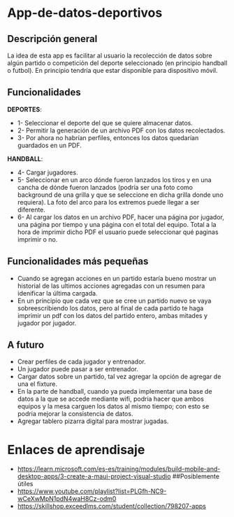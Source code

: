 # **App-de-datos-deportivos**

## Descripción general
La idea de esta app es facilitar al usuario la recolección de datos sobre algún partido o competición del deporte seleccionado (en principio handball o futbol).
En principio tendría que estar disponible para dispositivo móvil.

## Funcionalidades
**DEPORTES**:
- 1- Seleccionar el deporte del que se quiere almacenar datos.
- 2- Permitir la generación de un archivo PDF con los datos recolectados.
- 3- Por ahora no habrían perfiles, entonces los datos quedarían guardados en un PDF.

**HANDBALL**:
- 4- Cargar jugadores.
- 5- Seleccionar en un arco dónde fueron lanzados los tiros y en una cancha de dónde fueron lanzados (podría ser una foto como background de una grilla y que se seleccione en dicha grilla donde uno requiera). La foto del arco para los extremos puede llegar a ser diferente.
- 6- Al cargar los datos en un archivo PDF, hacer una página por jugador, una página por tiempo y una página con el total del equipo. Total a la hora de imprimir dicho PDF el usuario puede seleccionar qué paginas imprimir o no.


## Funcionalidades más pequeñas
- Cuando se agregan acciones en un partido estaría bueno mostrar un historial de las ultimos acciones agregadas con un resumen para idenificar la última cargada.
- En un principio que cada vez que se cree un partido nuevo se vaya sobreescribiendo los datos, pero al final de cada partido te haga imprimir un pdf con los datos del partido entero, ambas mitades y jugador por jugador.


## A futuro
- Crear perfiles de cada jugador y entrenador.
- Un jugador puede pasar a ser entrenador.
- Cargar datos sobre un partido, tal vez agregar la opción de agregar de una el fixture.
- En la parte de handball, cuando ya pueda implementar una base de datos a la que se accede mediante wifi, podria hacer que ambos equipos y la mesa carguen los datos al mismo tiempo; con esto se podria mejorar la consistencia de datos.
- Agregar tablero pizarra digital para mostrar jugadas.

# Enlaces de aprendisaje
- https://learn.microsoft.com/es-es/training/modules/build-mobile-and-desktop-apps/3-create-a-maui-project-visual-studio
##Posiblemente útiles
- https://www.youtube.com/playlist?list=PLGfh-NC9-wCeXwMpN1pdN4waH8Cz-odm0
- https://skillshop.exceedlms.com/student/collection/798207-apps
